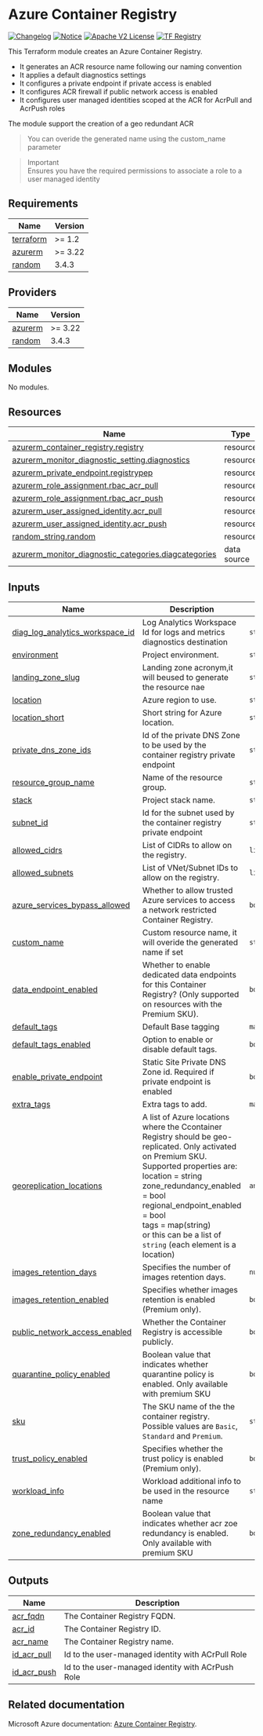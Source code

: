 # Azure Container Registry
[![Changelog](https://img.shields.io/badge/changelog-release-green.svg)](CHANGELOG.md) [![Notice](https://img.shields.io/badge/notice-copyright-yellow.svg)](NOTICE) [![Apache V2 License](https://img.shields.io/badge/license-Apache%20V2-orange.svg)](LICENSE) [![TF Registry](https://img.shields.io/badge/terraform-registry-blue.svg)](https://registry.terraform.io/modules/)

This Terraform module creates an Azure Container Registry.
  - It generates an ACR resource name following our naming convention
  - It applies a default diagnostics settings  
  - It configures a private endpoint if private access is enabled
  - It configures ACR firewall if public network access is enabled
  - It configures user managed identities scoped at the ACR for AcrPull and AcrPush roles

The module support the creation of a geo redundant ACR

>You can overide the generated name using the custom_name parameter

> Important  
> Ensures you have the required permissions to associate a role to a user managed identity  

<!-- BEGIN_TF_DOCS -->
## Requirements

| Name | Version |
|------|---------|
| <a name="requirement_terraform"></a> [terraform](#requirement\_terraform) | >= 1.2 |
| <a name="requirement_azurerm"></a> [azurerm](#requirement\_azurerm) | >= 3.22 |
| <a name="requirement_random"></a> [random](#requirement\_random) | 3.4.3 |

## Providers

| Name | Version |
|------|---------|
| <a name="provider_azurerm"></a> [azurerm](#provider\_azurerm) | >= 3.22 |
| <a name="provider_random"></a> [random](#provider\_random) | 3.4.3 |

## Modules

No modules.

## Resources

| Name | Type |
|------|------|
| [azurerm_container_registry.registry](https://registry.terraform.io/providers/hashicorp/azurerm/latest/docs/resources/container_registry) | resource |
| [azurerm_monitor_diagnostic_setting.diagnostics](https://registry.terraform.io/providers/hashicorp/azurerm/latest/docs/resources/monitor_diagnostic_setting) | resource |
| [azurerm_private_endpoint.registrypep](https://registry.terraform.io/providers/hashicorp/azurerm/latest/docs/resources/private_endpoint) | resource |
| [azurerm_role_assignment.rbac_acr_pull](https://registry.terraform.io/providers/hashicorp/azurerm/latest/docs/resources/role_assignment) | resource |
| [azurerm_role_assignment.rbac_acr_push](https://registry.terraform.io/providers/hashicorp/azurerm/latest/docs/resources/role_assignment) | resource |
| [azurerm_user_assigned_identity.acr_pull](https://registry.terraform.io/providers/hashicorp/azurerm/latest/docs/resources/user_assigned_identity) | resource |
| [azurerm_user_assigned_identity.acr_push](https://registry.terraform.io/providers/hashicorp/azurerm/latest/docs/resources/user_assigned_identity) | resource |
| [random_string.random](https://registry.terraform.io/providers/hashicorp/random/3.4.3/docs/resources/string) | resource |
| [azurerm_monitor_diagnostic_categories.diagcategories](https://registry.terraform.io/providers/hashicorp/azurerm/latest/docs/data-sources/monitor_diagnostic_categories) | data source |

## Inputs

| Name | Description | Type | Default | Required |
|------|-------------|------|---------|:--------:|
| <a name="input_diag_log_analytics_workspace_id"></a> [diag\_log\_analytics\_workspace\_id](#input\_diag\_log\_analytics\_workspace\_id) | Log Analytics Workspace Id for logs and metrics diagnostics destination | `string` | n/a | yes |
| <a name="input_environment"></a> [environment](#input\_environment) | Project environment. | `string` | n/a | yes |
| <a name="input_landing_zone_slug"></a> [landing\_zone\_slug](#input\_landing\_zone\_slug) | Landing zone acronym,it will beused to generate the resource nae | `string` | n/a | yes |
| <a name="input_location"></a> [location](#input\_location) | Azure region to use. | `string` | n/a | yes |
| <a name="input_location_short"></a> [location\_short](#input\_location\_short) | Short string for Azure location. | `string` | n/a | yes |
| <a name="input_private_dns_zone_ids"></a> [private\_dns\_zone\_ids](#input\_private\_dns\_zone\_ids) | Id of the private DNS Zone  to be used by the container registry private endpoint | `string` | n/a | yes |
| <a name="input_resource_group_name"></a> [resource\_group\_name](#input\_resource\_group\_name) | Name of the resource group. | `string` | n/a | yes |
| <a name="input_stack"></a> [stack](#input\_stack) | Project stack name. | `string` | n/a | yes |
| <a name="input_subnet_id"></a> [subnet\_id](#input\_subnet\_id) | Id for the subnet used by the container registry private endpoint | `string` | n/a | yes |
| <a name="input_allowed_cidrs"></a> [allowed\_cidrs](#input\_allowed\_cidrs) | List of CIDRs to allow on the registry. | `list(string)` | `[]` | no |
| <a name="input_allowed_subnets"></a> [allowed\_subnets](#input\_allowed\_subnets) | List of VNet/Subnet IDs to allow on the registry. | `list(string)` | `[]` | no |
| <a name="input_azure_services_bypass_allowed"></a> [azure\_services\_bypass\_allowed](#input\_azure\_services\_bypass\_allowed) | Whether to allow trusted Azure services to access a network restricted Container Registry. | `bool` | `true` | no |
| <a name="input_custom_name"></a> [custom\_name](#input\_custom\_name) | Custom resource name, it will overide the generated name if set | `string` | `""` | no |
| <a name="input_data_endpoint_enabled"></a> [data\_endpoint\_enabled](#input\_data\_endpoint\_enabled) | Whether to enable dedicated data endpoints for this Container Registry? (Only supported on resources with the Premium SKU). | `bool` | `false` | no |
| <a name="input_default_tags"></a> [default\_tags](#input\_default\_tags) | Default Base tagging | `map(string)` | `{}` | no |
| <a name="input_default_tags_enabled"></a> [default\_tags\_enabled](#input\_default\_tags\_enabled) | Option to enable or disable default tags. | `bool` | `true` | no |
| <a name="input_enable_private_endpoint"></a> [enable\_private\_endpoint](#input\_enable\_private\_endpoint) | Static Site Private DNS Zone id. Required if private endpoint is enabled | `bool` | `true` | no |
| <a name="input_extra_tags"></a> [extra\_tags](#input\_extra\_tags) | Extra tags to add. | `map(string)` | `{}` | no |
| <a name="input_georeplication_locations"></a> [georeplication\_locations](#input\_georeplication\_locations) | A list of Azure locations where the Ccontainer Registry should be geo-replicated. Only activated on Premium SKU.<br>  Supported properties are:<br>    location                  = string<br>    zone\_redundancy\_enabled   = bool<br>    regional\_endpoint\_enabled = bool<br>    tags                      = map(string)<br>  or this can be a list of `string` (each element is a location) | `any` | `[]` | no |
| <a name="input_images_retention_days"></a> [images\_retention\_days](#input\_images\_retention\_days) | Specifies the number of images retention days. | `number` | `90` | no |
| <a name="input_images_retention_enabled"></a> [images\_retention\_enabled](#input\_images\_retention\_enabled) | Specifies whether images retention is enabled (Premium only). | `bool` | `false` | no |
| <a name="input_public_network_access_enabled"></a> [public\_network\_access\_enabled](#input\_public\_network\_access\_enabled) | Whether the Container Registry is accessible publicly. | `bool` | `false` | no |
| <a name="input_quarantine_policy_enabled"></a> [quarantine\_policy\_enabled](#input\_quarantine\_policy\_enabled) | Boolean value that indicates whether quarantine policy is enabled. Only available with premium SKU | `bool` | `false` | no |
| <a name="input_sku"></a> [sku](#input\_sku) | The SKU name of the the container registry. Possible values are `Basic`, `Standard` and `Premium`. | `string` | `"Premium"` | no |
| <a name="input_trust_policy_enabled"></a> [trust\_policy\_enabled](#input\_trust\_policy\_enabled) | Specifies whether the trust policy is enabled (Premium only). | `bool` | `false` | no |
| <a name="input_workload_info"></a> [workload\_info](#input\_workload\_info) | Workload additional info to be used in the resource name | `string` | `""` | no |
| <a name="input_zone_redundancy_enabled"></a> [zone\_redundancy\_enabled](#input\_zone\_redundancy\_enabled) | Boolean value that indicates whether acr zoe redundancy is enabled. Only available with premium SKU | `bool` | `false` | no |

## Outputs

| Name | Description |
|------|-------------|
| <a name="output_acr_fqdn"></a> [acr\_fqdn](#output\_acr\_fqdn) | The Container Registry FQDN. |
| <a name="output_acr_id"></a> [acr\_id](#output\_acr\_id) | The Container Registry ID. |
| <a name="output_acr_name"></a> [acr\_name](#output\_acr\_name) | The Container Registry name. |
| <a name="output_id_acr_pull"></a> [id\_acr\_pull](#output\_id\_acr\_pull) | Id to the user-managed identity with ACrPull Role |
| <a name="output_id_acr_push"></a> [id\_acr\_push](#output\_id\_acr\_push) | Id to the user-managed identity with ACrPush Role |
<!-- END_TF_DOCS -->

## Related documentation

Microsoft Azure documentation: [Azure Container Registry](https://docs.microsoft.com/en-us/azure/container-registry/).
